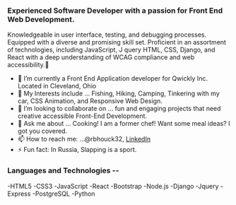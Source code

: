 ###  Experienced Software Developer with a passion for Front End Web Development. 
Knowledgeable in user interface, testing, and debugging processes. Equipped with a 
diverse and promising skill set. Proficient in an assortment of technologies, including 
JavaScript, J query HTML, CSS, Django, and React with a deep understanding of 
WCAG compliance and web accessibility.👋




- 🌱 I’m currently a Front End Application developer for Qwickly Inc. Located in Cleveland, Ohio
- 🚗 My Interests include ... Fishing, Hiking, Camping, Tinkering with my car, CSS Animation, and Responsive Web Design.
- 👯 I’m looking to collaborate on ... fun and engaging projects that need creative accessible Front-End Development.
- 💬 Ask me about ... Cooking! I am a former chef! Want some meal ideas? I got you covered.
- 📫 How to reach me: ...@rbhouck32, <a href="https://www.linkedin.com/in/robbhouck/">LinkedIn</a> 
- ⚡ Fun fact: In Russia, Slapping is a sport.

### Languages and Technologies --
-HTML5
-CSS3
-JavaScript
-React
-Bootstrap
-Node.js
-Django
-Jquery
-Express
-PostgreSQL
-Python


